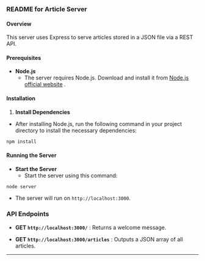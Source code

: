 ### README for Article Server 

#### Overview 

This server uses Express to serve articles stored in a JSON file via a REST API.

#### Prerequisites 
 
- **Node.js**  
  - The server requires Node.js. Download and install it from [Node.js official website](https://nodejs.org/) .

#### Installation 
 
1. **Install Dependencies**  
  - After installing Node.js, run the following command in your project directory to install the necessary dependencies:

```bash
npm install
```

#### Running the Server 
 
- **Start the Server**  
  - Start the server using this command:

```bash
node server
```
 
- The server will run on `http://localhost:3000`.


### API Endpoints 
 
- **GET `http://localhost:3000/`** : Returns a welcome message.
 
- **GET `http://localhost:3000/articles`** : Outputs a JSON array of all articles.


---
